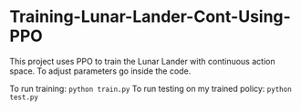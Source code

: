 # Training-Lunar-Lander-Cont-Using-PPO
This project uses PPO to train the Lunar Lander with continuous action space. To adjust parameters go inside the code. 

To run training: ```python train.py```
To run testing on my trained policy: ```python test.py```
